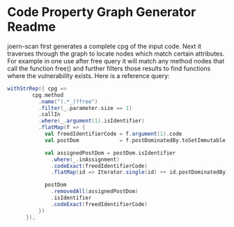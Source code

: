 # Code Property Graph Generator Readme
joern-scan first generates a complete cpg of the input code.
Next it traverses through the graph to locate nodes which match certain attributes.
For example in one use after free query it will match any method nodes that call the function free() and further filters those results to find functions where the vulnerability exists.
Here is a reference query:

```scala
withStrRep({ cpg =>
        cpg.method
          .name("(.*_)?free")
          .filter(_.parameter.size == 1)
          .callIn
          .where(_.argument(1).isIdentifier)
          .flatMap(f => {
            val freedIdentifierCode = f.argument(1).code
            val postDom             = f.postDominatedBy.toSetImmutable

            val assignedPostDom = postDom.isIdentifier
              .where(_.inAssignment)
              .codeExact(freedIdentifierCode)
              .flatMap(id => Iterator.single(id) ++ id.postDominatedBy)

            postDom
              .removedAll(assignedPostDom)
              .isIdentifier
              .codeExact(freedIdentifierCode)
          })
      }),
```
